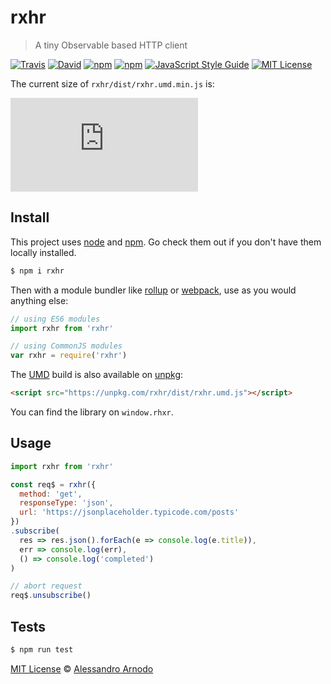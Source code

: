 # rxhr
> A tiny Observable based HTTP client

[![Travis](https://img.shields.io/travis/vesparny/rxhr.svg)](https://travis-ci.org/vesparny/rxhr)
[![David](https://img.shields.io/david/vesparny/rxhr.svg)](https://david-dm.org/vesparny/rxhr)
[![npm](https://img.shields.io/npm/v/rxhr.svg)](https://www.npmjs.com/package/rxhr)
[![npm](https://img.shields.io/npm/dm/rxhr.svg)](https://npm-stat.com/charts.html?package=rxhr&from=2017-05-19)
[![JavaScript Style Guide](https://img.shields.io/badge/code%20style-standard-brightgreen.svg)](http://standardjs.com/)
[![MIT License](https://img.shields.io/npm/l/rxhr.svg?style=flat-square)](https://github.com/vesparny/rxhr/blob/master/LICENSE)

The current size of `rxhr/dist/rxhr.umd.min.js` is:

[![gzip size](http://img.badgesize.io/https://unpkg.com/rxhr/dist/rxhr.umd.min.js?compression=gzip&label=gzip%20size&style=flat-square)](https://unpkg.com/rxhr/dist/)

## Install

This project uses [node](http://nodejs.org) and [npm](https://npmjs.com). Go check them out if you don't have them locally installed.

```sh
$ npm i rxhr
```

Then with a module bundler like [rollup](http://rollupjs.org/) or [webpack](https://webpack.js.org/), use as you would anything else:

```javascript
// using ES6 modules
import rxhr from 'rxhr'

// using CommonJS modules
var rxhr = require('rxhr')
```

The [UMD](https://github.com/umdjs/umd) build is also available on [unpkg](https://unpkg.com):

```html
<script src="https://unpkg.com/rxhr/dist/rxhr.umd.js"></script>
```

You can find the library on `window.rhxr`.

## Usage

```js
import rxhr from 'rxhr'

const req$ = rxhr({
  method: 'get',
  responseType: 'json',
  url: 'https://jsonplaceholder.typicode.com/posts'
})
.subscribe(
  res => res.json().forEach(e => console.log(e.title)),
  err => console.log(err),
  () => console.log('completed')
)

// abort request
req$.unsubscribe()


```

## Tests

```sh
$ npm run test
```

[MIT License](LICENSE.md) © [Alessandro Arnodo](https://alessandro.arnodo.net/)
